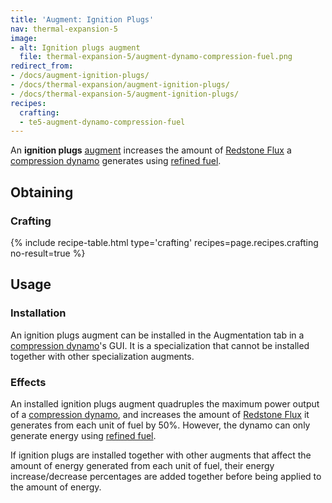 ```yaml
---
title: 'Augment: Ignition Plugs'
nav: thermal-expansion-5
image:
- alt: Ignition plugs augment
  file: thermal-expansion-5/augment-dynamo-compression-fuel.png
redirect_from:
- /docs/augment-ignition-plugs/
- /docs/thermal-expansion/augment-ignition-plugs/
- /docs/thermal-expansion-5/augment-ignition-plugs/
recipes:
  crafting:
  - te5-augment-dynamo-compression-fuel
---
```


An **ignition plugs** [augment](/docs/1.12/thermal-expansion-5/augments/) increases the amount of
[Redstone Flux](/docs/redstone-flux/) a [compression
dynamo](/docs/1.12/thermal-expansion-5/compression-dynamo/) generates using [refined
fuel](/docs/1.12/thermal-foundation-2/refined-fuel/).


Obtaining
---------

### Crafting
{% include recipe-table.html type='crafting' recipes=page.recipes.crafting no-result=true %}


Usage
-----

### Installation
An ignition plugs augment can be installed in the Augmentation tab in a
[compression dynamo](/docs/1.12/thermal-expansion-5/compression-dynamo/)'s GUI. It is a specialization
that cannot be installed together with other specialization augments.

### Effects
An installed ignition plugs augment quadruples the maximum power output of a
[compression dynamo](/docs/1.12/thermal-expansion-5/compression-dynamo/), and increases the amount of
[Redstone Flux](/docs/redstone-flux/) it generates from each unit of fuel by
50%. However, the dynamo can only generate energy using [refined
fuel](/docs/1.12/thermal-foundation-2/refined-fuel/).

If ignition plugs are installed together with other augments that affect the
amount of energy generated from each unit of fuel, their energy
increase/decrease percentages are added together before being applied to the
amount of energy.
